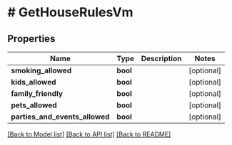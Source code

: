 # # GetHouseRulesVm

## Properties

Name | Type | Description | Notes
------------ | ------------- | ------------- | -------------
**smoking_allowed** | **bool** |  | [optional]
**kids_allowed** | **bool** |  | [optional]
**family_friendly** | **bool** |  | [optional]
**pets_allowed** | **bool** |  | [optional]
**parties_and_events_allowed** | **bool** |  | [optional]

[[Back to Model list]](../../README.md#models) [[Back to API list]](../../README.md#endpoints) [[Back to README]](../../README.md)

